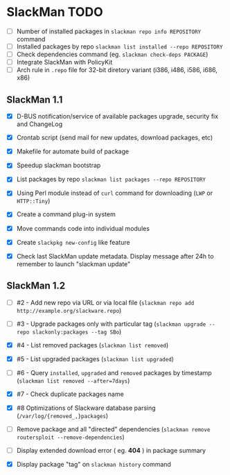 # SlackMan TODO

 - [ ] Number of installed packages in `slackman repo info REPOSITORY` command
 - [ ] Installed packages by repo `slackman list installed --repo REPOSITORY`
 - [ ] Check dependencies command (eg. `slackman check-deps PACKAGE`)
 - [ ] Integrate SlackMan with PolicyKit
 - [ ] Arch rule in `.repo` file for 32-bit diretory variant (i386, i486, i586, i686, x86)

## SlackMan 1.1

 - [x] D-BUS notification/service of available packages upgrade, security fix and ChangeLog
 - [x] Crontab script (send mail for new updates, download packages, etc)
 - [x] Makefile for automate build of package
 - [x] Speedup slackman bootstrap
 - [x] List packages by repo `slackman list packages --repo REPOSITORY`
 - [x] Using Perl module instead of `curl` command for downloading (`LWP` or `HTTP::Tiny`)
 - [x] Create a command plug-in system
 - [x] Move commands code into individual modules
 - [x] Create `slackpkg new-config` like feature
 - [x] Check last SlackMan update metadata. Display message after 24h to remember to launch "slackman update"


## SlackMan 1.2

 - [ ] #2 - Add new repo via URL or via local file (`slackman repo add http://example.org/slackware.repo`)
 - [ ] #3 - Upgrade packages only with particular tag (`slackman upgrade --repo slackonly:packages --tag SBo`)
 - [x] #4 - List removed packages (`slackman list removed`)
 - [x] #5 - List upgraded packages (`slackman list upgraded`)
 - [ ] #6 - Query `installed`, `upgraded` and `removed` packages by timestamp (`slackman list removed --after=7days`)
 - [x] #7 - Check duplicate packages name
 - [x] #8 Optimizations of Slackware database parsing (`/var/log/{removed_,}packages`)
 - [ ] Remove package and all "directed" dependencies (`slackman remove routersploit --remove-dependencies`)
 - [ ] Display extended download error ( eg. **404** ) in package summary
 - [x] Display package "tag" on `slackman history` command
 
